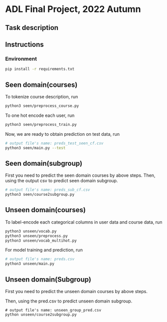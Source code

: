# ADL Final Project, 2022 Autumn
## Task description

## Instructions
### Environment
```bash
pip install -r requirements.txt
```

## Seen domain(courses)
To tokenize course description, run
```bash
python3 seen/preprocess_course.py
```

To one hot encode each user, run
```bash
python3 seen/preprocess_train.py
```

Now, we are ready to obtain prediction on test data, run
```bash
# output file's name: preds_test_seen_cf.csv
python3 seen/main.py --test
```

## Seen domain(subgroup)
First you need to predict the seen domain courses by above steps.
Then, using the output csv to predict seen domain subgroup.
```bash
# output file's name: preds_sub_cf.csv
python3 seen/course2subgroup.py
```

## Unseen domain(courses)
To label-encode each categorical columns in user data and course data, run
```bash
python3 unseen/vocab.py
python3 unseen/preprocess.py
python3 unseen/vocab_multihot.py
```
For model training and prediction, run
```bash
# output file's name: preds.csv
python3 unseen/main.py
```
## Unseen domain(Subgroup)
First you need to predict the unseen domain courses by above steps.

Then, using the pred.csv to predict unseen domain subgroup.
```shell
# output file's name: unseen_group_pred.csv
python unseen/course2subgroup.py
```
